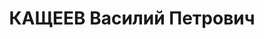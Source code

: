 ---
title: КАЩЕЕВ Василий Петрович
description: 'Род. в 1897, Голубовский р-н, шахта № 17, украинец, б/п. Проживал: шахта
  "Артем". До ареста помощник главного инженера шахты "Артем", треста "Шахтантрацит".

  Арестован 24.07.1937. Обв. по ст.ст. 58-8, 58-9 и 58-11 УК РСФСР по обвинению в
  участии в контрреволюционной троцкистско-зиновьевской террористической организации.
  Приговор: выездная сессия ВК ВС СССР, 16.12.1937 – ВМН. Расстрелян 15.12.1937, в
  г.Ростове-на-Дону.

  Реабилитирован ВК ВС СССР 07.02.1959 за отсутствием состава преступления'
---